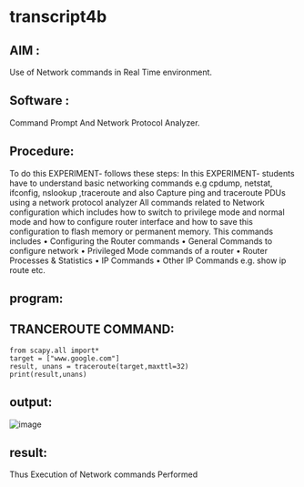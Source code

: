 # transcript4b
## AIM :
Use of Network commands in Real Time environment.

## Software :
Command Prompt And Network Protocol Analyzer.

## Procedure:

To do this EXPERIMENT- follows these steps:
In this EXPERIMENT- students have to understand basic networking commands e.g cpdump, netstat, ifconfig, nslookup ,traceroute and also Capture ping and traceroute PDUs using a network protocol analyzer
All commands related to Network configuration which includes how to switch to privilege mode
and normal mode and how to configure router interface and how to save this configuration to
flash memory or permanent memory.
This commands includes
• Configuring the Router commands
• General Commands to configure network
• Privileged Mode commands of a router
• Router Processes & Statistics
• IP Commands
• Other IP Commands e.g. show ip route etc.

## program:
## TRANCEROUTE COMMAND:

```
from scapy.all import* 
target = ["www.google.com"] 
result, unans = traceroute(target,maxttl=32) 
print(result,unans)
```

## output:

![image](https://github.com/user-attachments/assets/df4cf00b-fc43-4efd-9fba-0138fce4111a)

## result:

Thus Execution of Network commands Performed

